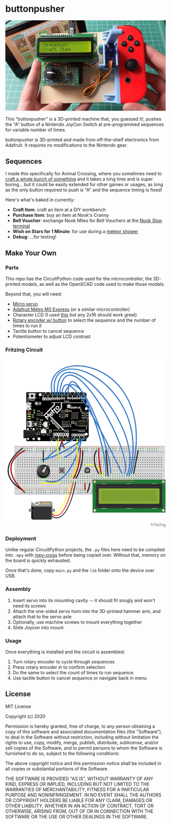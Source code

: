 # buttonpusher

![buttonpusher](buttonpusher.jpg)

This "buttonpusher" is a 3D-printed machine that, you guessed it!, pushes the "A" button of a Nintendo JoyCon Switch at pre-programmed sequences for variable number of times.

buttonpusher is 3D-printed and made from off-the-shelf electronics from Adafruit. It requires no modifications to the Nintendo gear.

<!-- For further reading on its design and why I made it, please read this blog post. -->

## Sequences

I made this specifically for Animal Crossing, where you sometimes need to [craft a whole bunch of something](https://animalcrossing.fandom.com/wiki/DIY_recipes) and it takes a long time and is super boring... but it could be easily extended for other games or usages, as long as the only button required to push is "A" and the sequence timing is fixed!

Here's what's baked in currently:

* **Craft Item**: craft an item at a DIY workbench
* **Purchase Item**: buy an item at Nook's Cranny
* **Bell Voucher**: exchange Nook Miles for Bell Vouchers at the [Nook Stop terminal](https://animalcrossing.fandom.com/wiki/Nook_Stop)
* **Wish on Stars for 1 Minute**: for use during a [meteor shower](https://animalcrossing.fandom.com/wiki/Meteor_shower)
* **Debug**: ...for testing!

## Make Your Own

### Parts

This repo has the CircuitPython code used for the microcontroller, the 3D-printed models, as well as the OpenSCAD code used to make those models.

Beyond that, you will need:

* [Micro servo](https://www.adafruit.com/product/169)
* [Adafruit Metro M0 Express](https://www.adafruit.com/product/3505) (or a similar microcontroller)
* Character LCD (I used [this](https://www.jameco.com/shop/ProductDisplay?productId=2295423) but any 2x16 should work great)
* [Rotary encoder w/ button](https://www.adafruit.com/product/377) to select the sequence and the number of times to run it
* Tactile button to cancel sequence
* Potentiometer to adjust LCD contrast

### Fritzing Circuit

![buttonpusher circuit in Fritzing](breadboard.png)

### Deployment

Unlike regular CircuitPython projects, the `.py` files here need to be compiled into `.mpy` with [mpy-cross](https://learn.adafruit.com/building-circuitpython/build-circuitpython) before being copied over. Without that, memory on the board is quickly exhausted.

Once that's done, copy `main.py` and the `lib` folder onto the device over USB.

### Assembly

1. Insert servo into its mounting cavity -- it should fit snugly and won't need its screws
2. Attach the one-sided servo horn into the 3D-printed hammer arm, and attach that to the servo axle
3. Optionally, use machine screws to mount everything together
4. Slide Joycon into mount

### Usage

Once everything is installed and the circuit is assembled:

1. Turn rotary encoder to cycle through sequences
2. Press rotary encoder _in_ to confirm selection
3. Do the same to select the count of times to run sequence
4. Use tactile button to cancel sequence or navigate back in menu

## License

MIT License

Copyright (c) 2020

Permission is hereby granted, free of charge, to any person obtaining a copy
of this software and associated documentation files (the "Software"), to deal
in the Software without restriction, including without limitation the rights
to use, copy, modify, merge, publish, distribute, sublicense, and/or sell
copies of the Software, and to permit persons to whom the Software is
furnished to do so, subject to the following conditions:

The above copyright notice and this permission notice shall be included in all
copies or substantial portions of the Software.

THE SOFTWARE IS PROVIDED "AS IS", WITHOUT WARRANTY OF ANY KIND, EXPRESS OR
IMPLIED, INCLUDING BUT NOT LIMITED TO THE WARRANTIES OF MERCHANTABILITY,
FITNESS FOR A PARTICULAR PURPOSE AND NONINFRINGEMENT. IN NO EVENT SHALL THE
AUTHORS OR COPYRIGHT HOLDERS BE LIABLE FOR ANY CLAIM, DAMAGES OR OTHER
LIABILITY, WHETHER IN AN ACTION OF CONTRACT, TORT OR OTHERWISE, ARISING FROM,
OUT OF OR IN CONNECTION WITH THE SOFTWARE OR THE USE OR OTHER DEALINGS IN THE
SOFTWARE.
